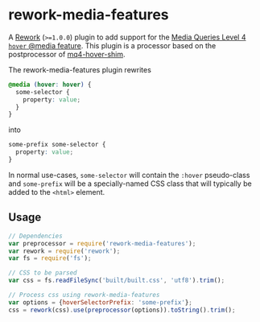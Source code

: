 # rework-media-features

A [Rework](https://github.com/reworkcss/rework) (`>=1.0.0`) plugin to add support for the
[Media Queries Level 4 `hover` @media feature](http://drafts.csswg.org/mediaqueries/#hover).
This plugin is a processor based on the postprocessor of
[mq4-hover-shim](https://github.com/twbs/mq4-hover-shim#mq4-hover-shim).

The rework-media-features plugin rewrites

```css
@media (hover: hover) {
  some-selector {
    property: value;
  }
}
```

into

```css
some-prefix some-selector {
  property: value;
}
```

In normal use-cases, `some-selector` will contain the `:hover` pseudo-class and `some-prefix`
will be a specially-named CSS class that will typically be added to the `<html>` element.

## Usage

```js
// Dependencies
var preprocessor = require('rework-media-features');
var rework = require('rework');
var fs = require('fs');

// CSS to be parsed
var css = fs.readFileSync('built/built.css', 'utf8').trim();

// Process css using rework-media-features
var options = {hoverSelectorPrefix: 'some-prefix'};
css = rework(css).use(preprocessor(options)).toString().trim();
```
